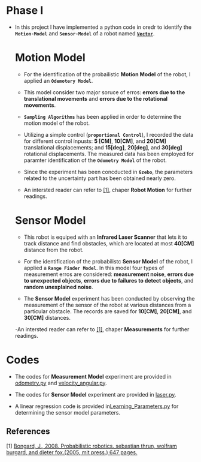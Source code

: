 # Phase I

* In this project I have implemented a python code in oredr to identify the **`Motion-Model`**  and **`Sensor-Model`** of a robot named [**`Vector`**](https://www.amazon.com/Vector-Robot-Anki-Hangs-Helps/dp/B07G3ZNK4Y). 


    # Motion Model

    - For the identification of the probailistic **Motion Model** of the robot, I applied an **`Odemotery Model`**.

    - This model consider two major soruce of erros: **errors due to the translational movements** and **errors due to the rotational movements**. 
    
    - **`Sampling Algorithms`** has been applied in order to determine the motion model of the robot.

    - Utilizing a simple control (**`proportional Control`**), I recorded the data for different control inpusts: **5 [CM]**, **10[CM]**, and **20[CM]**  translational displacements; and **15[deg]**, **20[deg]**, and **30[deg]** rotational displacements. The measured data has been employed for paramter identification of the **`Odometry Model`** of the robot.
    
    - Since the experiment has been concducted in **`Gzebo`**, the parameters related to the uncertainty part has been obtained nearly zero.

    - An intersted reader can refer to [[1]](#1), chaper **Robot Motion** for further readings.

    
    # Sensor Model
    - This robot is equiped with an **Infrared Laser Scanner** that lets it to track distance and find obstacles, which are located at most **40[CM]** distance from the robot.

    - For the identification of the  probabilistc **Sensor Model** of the robot, I applied a **`Range Finder Model`**. In this model four types of measurement erros are considered: **measurement noise**, **errors due to unexpected objects**, **errors due to failures to detect objects**, and **random unexplained noise**.

    - The **Sensor Model** experiment has been conducted by observing the measurement of the sensor of the robot at various distances from a particular obstacle. The records are saved for **10[CM]**, **20[CM]**, and **30[CM]** distances.

    -An intersted reader can refer to [[1]](#1), chaper **Measurements** for further readings.

# Codes
* The codes for **Measurement Model** experiment are provided in [odometry.py](https://github.com/ARokni/Advanced-Robotics/blob/main/Phase%201/Motion_Model/odometry.py) and [velocity_angular.py](https://github.com/ARokni/Advanced-Robotics/blob/main/Phase%201/Motion_Model/velocity_angular.py).

* The codes for **Sensor Model** experiment are provided in [laser.py](https://github.com/ARokni/Advanced-Robotics/blob/main/Phase%201/Sensor_Model/laser.py).

* A linear regression code is provided in[Learning_Parameters.py](https://github.com/ARokni/Advanced-Robotics/blob/main/Phase%201/Sensor_Model/learning_parameters.py)  for determining the sensor model parameters.




## References
<a id="1">[1]</a> 
[Bongard, J., 2008. Probabilistic robotics. sebastian thrun, wolfram burgard, and dieter fox.(2005, mit press.) 647 pages.](https://www.amazon.com/Probabilistic-Robotics-INTELLIGENT-ROBOTICS-AUTONOMOUS/dp/0262201623)






